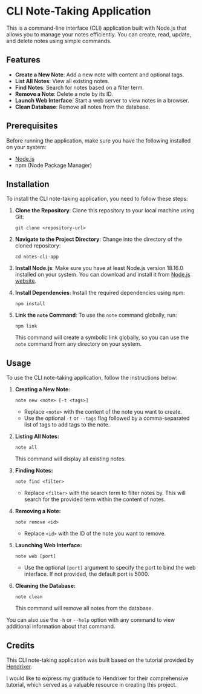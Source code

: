 # CLI Note-Taking Application

This is a command-line interface (CLI) application built with Node.js that allows you to manage your notes efficiently. You can create, read, update, and delete notes using simple commands.

## Features

- **Create a New Note**: Add a new note with content and optional tags.
- **List All Notes**: View all existing notes.
- **Find Notes**: Search for notes based on a filter term.
- **Remove a Note**: Delete a note by its ID.
- **Launch Web Interface**: Start a web server to view notes in a browser.
- **Clean Database**: Remove all notes from the database.

## Prerequisites

Before running the application, make sure you have the following installed on your system:

- [Node.js](https://nodejs.org/)
- npm (Node Package Manager)

## Installation

To install the CLI note-taking application, you need to follow these steps:

1. **Clone the Repository**: Clone this repository to your local machine using Git:

   ```
   git clone <repository-url>
   ```

2. **Navigate to the Project Directory**: Change into the directory of the cloned repository:

   ```
   cd notes-cli-app
   ```

3. **Install Node.js**: Make sure you have at least Node.js version 18.16.0 installed on your system. You can download and install it from [Node.js website](https://nodejs.org/).

4. **Install Dependencies**: Install the required dependencies using npm:

   ```
   npm install
   ```

5. **Link the `note` Command**: To use the `note` command globally, run:

   ```
   npm link
   ```

   This command will create a symbolic link globally, so you can use the `note` command from any directory on your system.

## Usage

To use the CLI note-taking application, follow the instructions below:

1. **Creating a New Note:**

   ```
   note new <note> [-t <tags>]
   ```

   - Replace `<note>` with the content of the note you want to create.
   - Use the optional `-t` or `--tags` flag followed by a comma-separated list of tags to add tags to the note.

2. **Listing All Notes:**

   ```
   note all
   ```

   This command will display all existing notes.

3. **Finding Notes:**

   ```
   note find <filter>
   ```

   - Replace `<filter>` with the search term to filter notes by. This will search for the provided term within the content of notes.

4. **Removing a Note:**

   ```
   note remove <id>
   ```

   - Replace `<id>` with the ID of the note you want to remove.

5. **Launching Web Interface:**

   ```
   note web [port]
   ```

   - Use the optional `[port]` argument to specify the port to bind the web interface. If not provided, the default port is 5000.

6. **Cleaning the Database:**

   ```
   note clean
   ```

   This command will remove all notes from the database.

You can also use the `-h` or `--help` option with any command to view additional information about that command.

## Credits

This CLI note-taking application was built based on the tutorial provided by [Hendrixer](https://github.com/Hendrixer/intro-node-v3).

I would like to express my gratitude to Hendrixer for their comprehensive tutorial, which served as a valuable resource in creating this project.
